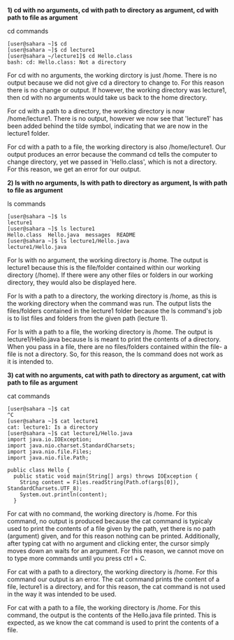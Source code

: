 **1) cd with no arguments, cd with path to directory as argument, cd with path to file as argument**

cd commands

```
[user@sahara ~]$ cd
[user@sahara ~]$ cd lecture1
[user@sahara ~/lecture1]$ cd Hello.class
bash: cd: Hello.class: Not a directory
```
For cd with no arguments, the working dirctory is just /home. There is no output because we did not give cd a directory to change to. For this reason there is no change or output. If however, the working directory was lecture1, then cd with no arguments would take us back to the home directory.

For cd with a path to a directory, the working directory is now /home/lecture1. There is no output, however we now see that 'lecture1' has been added behind the tilde symbol, indicating that we are now in the lecture1 folder.

For cd with a path to a file, the working directory is also /home/lecture1. Our output produces an error because the command cd tells the computer to change directory, yet we passed in 'Hello.class', which is not a directory. For this reason, we get an error for our output.


**2) ls with no arguments, ls with path to directory as argument, ls with path to file as argument**

ls commands

   ```
   [user@sahara ~]$ ls
   lecture1 
   [user@sahara ~]$ ls lecture1
   Hello.class  Hello.java  messages  README
   [user@sahara ~]$ ls lecture1/Hello.java
   lecture1/Hello.java
   ```
 For ls with no argument, the working directory is /home. The output is lecture1 because this is the file/folder 
 contained within our working directory (/home). If there were any other files or folders in our working directory, they would also be 
 displayed here.

 For ls with a path to a directory, the working directory is /home, as this is the working directory when the command was run. The output 
 lists the files/folders contained in the lecture1 folder because the ls command's job is to list files and folders from the given path 
 (lecture 1).

 For ls with a path to a file, the working directory is /home. The output is lecture1/Hello.java because ls is meant 
 to print the contents of a directory. When you pass in a file, there are no files/folders contained within the file- a file is not a 
 directory. So, for this reason, the ls command does not work as it is intended to.


**3) cat with no arguments, cat with path to directory as argument, cat with path to file as argument**

cat commands

```
[user@sahara ~]$ cat
^C
[user@sahara ~]$ cat lecture1
cat: lecture1: Is a directory
[user@sahara ~]$ cat lecture1/Hello.java
import java.io.IOException;
import java.nio.charset.StandardCharsets;
import java.nio.file.Files;
import java.nio.file.Path;

public class Hello {
  public static void main(String[] args) throws IOException {
    String content = Files.readString(Path.of(args[0]), StandardCharsets.UTF_8);    
    System.out.println(content);
  }
```
For cat with no command, the working directory is /home. For this command, no output is produced because the cat command is typicaly used to print the contents of a file given by the path, yet there is no path (argument) given, and for this reason nothing can be printed. Additionally, after typing cat with no argument and clicking enter, the cursor simply moves down an waits for an argument. For this reason, we cannot move on to type more commands until you press ctrl + C.

For cat with a path to a directory, the working directory is /home. For this command our output is an error. The cat command prints the content of a file, lecture1 is a directory, and for this reason, the cat command is not used in the way it was intended to be used.

For cat with a path to a file, the working directory is /home. For this command, the output is the contents of the Hello.java file printed. This is expected, as we know the cat command is used to print the contents of a file.

